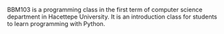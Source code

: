 BBM103 is a programming class in the first term of computer science department in Hacettepe University. It is an introduction class for students to learn programming with Python.
